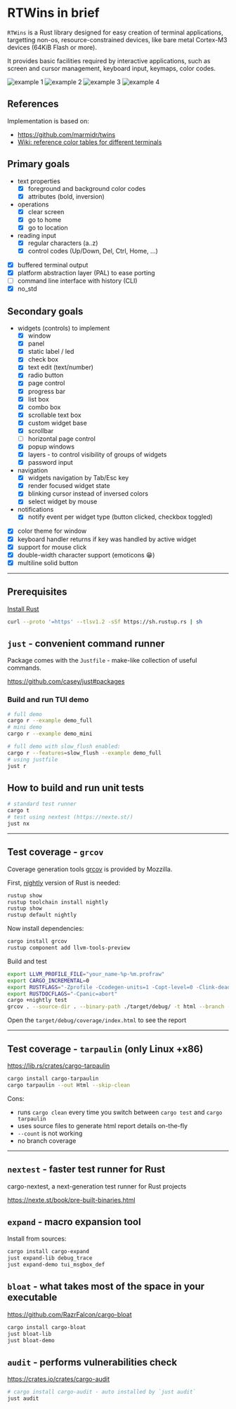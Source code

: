 # RTWins in brief

`RTWins` is a Rust library designed for easy creation of terminal applications,
targetting non-os, resource-constrained devices, like bare metal Cortex-M3 devices (64KiB Flash or more).

It provides basic facilities required by interactive applications,
such as screen and cursor management, keyboard input, keymaps, color codes.

![example 1](assets/sshot1.png)
![example 2](assets/sshot2.png)
![example 3](assets/sshot3.png)
![example 4](assets/sshot4.png)

## References

Implementation is based on:

* <https://github.com/marmidr/twins>
* [Wiki: reference color tables for different terminals](https://en.m.wikipedia.org/wiki/ANSI_escape_code)

## Primary goals

* text properties
  * [x] foreground and background color codes
  * [x] attributes (bold, inversion)
* operations
  * [x] clear screen
  * [x] go to home
  * [x] go to location
* reading input
  * [x] regular characters (a..z)
  * [x] control codes (Up/Down, Del, Ctrl, Home, ...)
* [x] buffered terminal output
* [x] platform abstraction layer (PAL) to ease porting
* [ ] command line interface with history (CLI)
* [x] no_std

## Secondary goals

* widgets (controls) to implement
  * [x] window
  * [x] panel
  * [x] static label / led
  * [x] check box
  * [x] text edit (text/number)
  * [x] radio button
  * [x] page control
  * [x] progress bar
  * [x] list box
  * [x] combo box
  * [x] scrollable text box
  * [x] custom widget base
  * [x] scrollbar
  * [ ] horizontal page control
  * [x] popup windows
  * [x] layers - to control visibility of groups of widgets
  * [x] password input
* navigation
  * [x] widgets navigation by Tab/Esc key
  * [x] render focused widget state
  * [x] blinking cursor instead of inversed colors
  * [x] select widget by mouse
* notifications
  * [x] notify event per widget type (button clicked, checkbox toggled)
* [x] color theme for window
* [x] keyboard handler returns if key was handled by active widget
* [x] support for mouse click
* [x] double-width character support (emoticons 😁)
* [x] multiline solid button

---

## Prerequisites

[Install Rust](https://www.rust-lang.org/tools/install)

```bash
curl --proto '=https' --tlsv1.2 -sSf https://sh.rustup.rs | sh
```

## `just` - convenient command runner

Package comes with the `Justfile` - make-like collection of useful commands.

https://github.com/casey/just#packages

### Build and run TUI demo

```bash
# full demo
cargo r --example demo_full
# mini demo
cargo r --example demo_mini

# full demo with slow_flush enabled:
cargo r --features=slow_flush --example demo_full
# using justfile
just r
```

## How to build and run unit tests

```bash
# standard test runner
cargo t
# test using nextest (https://nexte.st/)
just nx
```

---

## Test coverage - `grcov`

Coverage generation tools [grcov](https://github.com/mozilla/grcov) is provided by Mozzilla.

First, [nightly](https://rust-lang.github.io/rustup/concepts/channels.html) version of Rust is needed:

```bash
rustup show
rustup toolchain install nightly
rustup show
rustup default nightly
```

Now install dependencies:

```bash
cargo install grcov
rustup component add llvm-tools-preview
```

Build and test

```bash
export LLVM_PROFILE_FILE="your_name-%p-%m.profraw"
export CARGO_INCREMENTAL=0
export RUSTFLAGS="-Zprofile -Ccodegen-units=1 -Copt-level=0 -Clink-dead-code -Coverflow-checks=off -Zpanic_abort_tests -Cpanic=abort"
export RUSTDOCFLAGS="-Cpanic=abort"
cargo +nightly test
grcov . --source-dir . --binary-path ./target/debug/ -t html --branch --ignore-not-existing --ignore "tests/*" -o ./target/debug/coverage/
```

Open the `target/debug/coverage/index.html` to see the report

---

## Test coverage - `tarpaulin` (only Linux +x86)

https://lib.rs/crates/cargo-tarpaulin

```bash
cargo install cargo-tarpaulin
cargo tarpaulin --out Html --skip-clean
```

Cons:

* runs `cargo clean` every time you switch between `cargo test` and `cargo tarpaulin`
* uses source files to generate html report details on-the-fly
* `--count` is not working
* no branch coverage

---

## `nextest` - faster test runner for Rust

cargo-nextest, a next-generation test runner for Rust projects

https://nexte.st/book/pre-built-binaries.html

## `expand` - macro expansion tool

Install from sources:

```sh
cargo install cargo-expand
just expand-lib debug_trace
just expand-demo tui_msgbox_def
```

## `bloat` - what takes most of the space in your executable

https://github.com/RazrFalcon/cargo-bloat

```sh
cargo install cargo-bloat
just bloat-lib
just bloat-demo
```

## `audit` - performs vulnerabilities check

https://crates.io/crates/cargo-audit

```sh
# cargo install cargo-audit - auto installed by `just audit`
just audit
```
